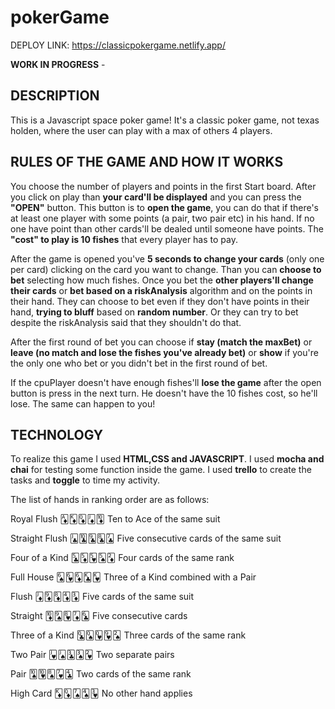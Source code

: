 # pokerGame


DEPLOY LINK: https://classicpokergame.netlify.app/

**WORK IN PROGRESS** - 

## DESCRIPTION

This is a Javascript space poker game! It's a classic poker game, not texas holden, where the user can play with a max of others 4 players.

## RULES OF THE GAME AND HOW IT WORKS

You choose the number of players and points in the first Start board. After you click on play than **your card'll be displayed** and you can press the **"OPEN"** button. 
This button is to **open the game**, you can do that if there's at least one player with some points (a pair, two pair etc) in his hand. If no one have point than other cards'll be dealed until someone have points. The **"cost" to play is 10 fishes** that every player has to pay.

After the game is opened you've **5 seconds to change your cards** (only one per card) clicking on the card you want to change. Than you can **choose to bet** selecting how much fishes. Once you bet the **other players'll change their cards** or **bet based on a riskAnalysis** algorithm and on the points in their hand. They can choose to bet even if they don't have points in their hand, **trying to bluff** based on **random number**. Or they can try to bet despite the riskAnalysis said that they shouldn't do that.

After the first round of bet you can choose if **stay (match the maxBet)** or **leave (no match and lose the fishes you've already bet)** or **show** if you're the only one who bet or you didn't bet in the first round of bet.

If the cpuPlayer doesn't have enough fishes'll **lose the game** after the open button is press in the next turn. He doesn't have the 10 fishes cost, so he'll lose. The same can happen to you!

## TECHNOLOGY

To realize this game I used **HTML,CSS and JAVASCRIPT**. I used **mocha and chai** for testing some function inside the game. I used **trello** to create the tasks and **toggle** to time my activity. 

The list of hands in ranking order are as follows:

Royal Flush	🃁🃎🃍🃋🃊	Ten to Ace of the same suit

Straight Flush	🃛🃚🃙🃘🃗	Five consecutive cards of the same suit

Four of a Kind	🃕🃅🂵🂥🃂	Four cards of the same rank

Full House	🂦🂶🃆🃞🂾	Three of a Kind combined with a Pair

Flush	🃋🃉🃈🃄🃃	Five cards of the same suit

Straight	🃊🂩🂸🃇🃖	Five consecutive cards

Three of a Kind	🃝🂭🂽🂹🂢	Three cards of the same rank

Two Pair	🂻🂫🃓🂣🂲	Two separate pairs

Pair	🂪🂺🂨🂷🃔	Two cards of the same rank

High Card	🃎🃍🂧🂤🂳	No other hand applies


